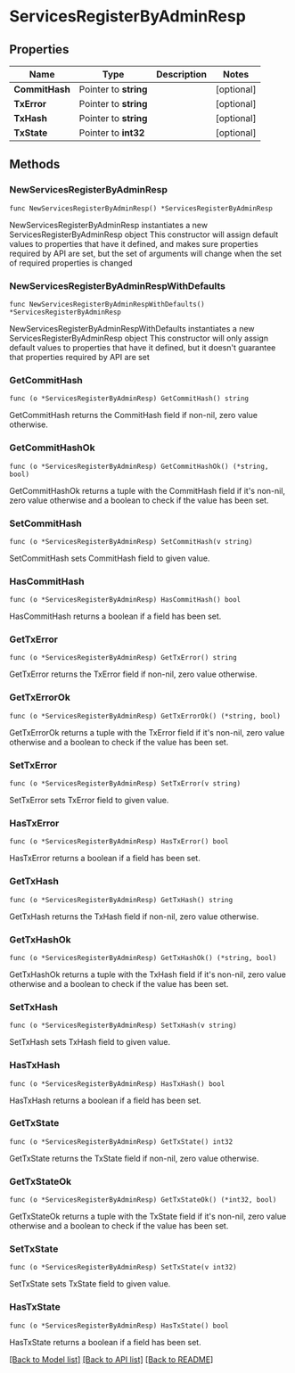 # ServicesRegisterByAdminResp

## Properties

Name | Type | Description | Notes
------------ | ------------- | ------------- | -------------
**CommitHash** | Pointer to **string** |  | [optional] 
**TxError** | Pointer to **string** |  | [optional] 
**TxHash** | Pointer to **string** |  | [optional] 
**TxState** | Pointer to **int32** |  | [optional] 

## Methods

### NewServicesRegisterByAdminResp

`func NewServicesRegisterByAdminResp() *ServicesRegisterByAdminResp`

NewServicesRegisterByAdminResp instantiates a new ServicesRegisterByAdminResp object
This constructor will assign default values to properties that have it defined,
and makes sure properties required by API are set, but the set of arguments
will change when the set of required properties is changed

### NewServicesRegisterByAdminRespWithDefaults

`func NewServicesRegisterByAdminRespWithDefaults() *ServicesRegisterByAdminResp`

NewServicesRegisterByAdminRespWithDefaults instantiates a new ServicesRegisterByAdminResp object
This constructor will only assign default values to properties that have it defined,
but it doesn't guarantee that properties required by API are set

### GetCommitHash

`func (o *ServicesRegisterByAdminResp) GetCommitHash() string`

GetCommitHash returns the CommitHash field if non-nil, zero value otherwise.

### GetCommitHashOk

`func (o *ServicesRegisterByAdminResp) GetCommitHashOk() (*string, bool)`

GetCommitHashOk returns a tuple with the CommitHash field if it's non-nil, zero value otherwise
and a boolean to check if the value has been set.

### SetCommitHash

`func (o *ServicesRegisterByAdminResp) SetCommitHash(v string)`

SetCommitHash sets CommitHash field to given value.

### HasCommitHash

`func (o *ServicesRegisterByAdminResp) HasCommitHash() bool`

HasCommitHash returns a boolean if a field has been set.

### GetTxError

`func (o *ServicesRegisterByAdminResp) GetTxError() string`

GetTxError returns the TxError field if non-nil, zero value otherwise.

### GetTxErrorOk

`func (o *ServicesRegisterByAdminResp) GetTxErrorOk() (*string, bool)`

GetTxErrorOk returns a tuple with the TxError field if it's non-nil, zero value otherwise
and a boolean to check if the value has been set.

### SetTxError

`func (o *ServicesRegisterByAdminResp) SetTxError(v string)`

SetTxError sets TxError field to given value.

### HasTxError

`func (o *ServicesRegisterByAdminResp) HasTxError() bool`

HasTxError returns a boolean if a field has been set.

### GetTxHash

`func (o *ServicesRegisterByAdminResp) GetTxHash() string`

GetTxHash returns the TxHash field if non-nil, zero value otherwise.

### GetTxHashOk

`func (o *ServicesRegisterByAdminResp) GetTxHashOk() (*string, bool)`

GetTxHashOk returns a tuple with the TxHash field if it's non-nil, zero value otherwise
and a boolean to check if the value has been set.

### SetTxHash

`func (o *ServicesRegisterByAdminResp) SetTxHash(v string)`

SetTxHash sets TxHash field to given value.

### HasTxHash

`func (o *ServicesRegisterByAdminResp) HasTxHash() bool`

HasTxHash returns a boolean if a field has been set.

### GetTxState

`func (o *ServicesRegisterByAdminResp) GetTxState() int32`

GetTxState returns the TxState field if non-nil, zero value otherwise.

### GetTxStateOk

`func (o *ServicesRegisterByAdminResp) GetTxStateOk() (*int32, bool)`

GetTxStateOk returns a tuple with the TxState field if it's non-nil, zero value otherwise
and a boolean to check if the value has been set.

### SetTxState

`func (o *ServicesRegisterByAdminResp) SetTxState(v int32)`

SetTxState sets TxState field to given value.

### HasTxState

`func (o *ServicesRegisterByAdminResp) HasTxState() bool`

HasTxState returns a boolean if a field has been set.


[[Back to Model list]](../README.md#documentation-for-models) [[Back to API list]](../README.md#documentation-for-api-endpoints) [[Back to README]](../README.md)



